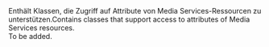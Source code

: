 <Namespace Name="Microsoft.Azure.Management.Media.Models">
  <Docs>
    <summary><span data-ttu-id="47a3a-101">Enthält Klassen, die Zugriff auf Attribute von Media Services-Ressourcen zu unterstützen.</span><span class="sxs-lookup"><span data-stu-id="47a3a-101">Contains classes that support access to attributes of Media Services resources.</span></span></summary> 
    <remarks>To be added.</remarks>
  </Docs>
</Namespace>
